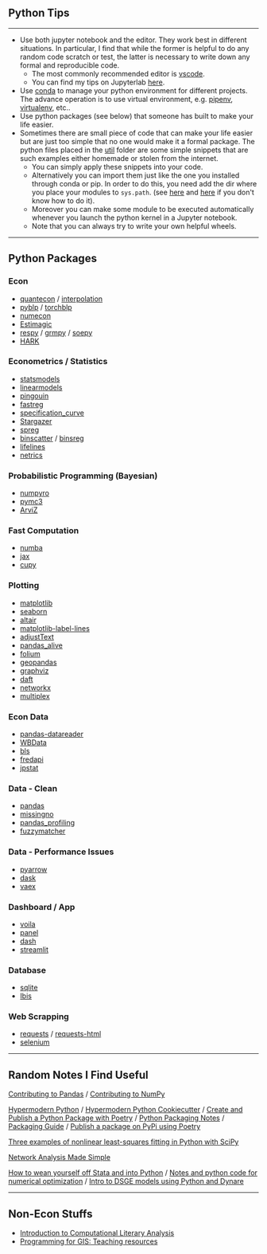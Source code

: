 ## Python Tips

---

- Use both jupyter notebook and the editor. They work best in different situations. In particular, I find that while the former is helpful to do any random code scratch or test, the latter is necessary to write down any formal and reproducible code. 
  - The most commonly recommended editor is [vscode](https://code.visualstudio.com/).
  - You can find my tips on Jupyterlab [here](../jupyter/).
- Use [conda](https://docs.conda.io/projects/conda/en/latest/user-guide/tasks/manage-environments.html) to manage your python environment for different projects. The advance operation is to use virtual environment, e.g. [pipenv](https://pipenv.pypa.io/en/latest/), [virtualenv](https://virtualenv.pypa.io/en/latest/), etc..
- Use python packages (see below) that someone has built to make your life easier.
- Sometimes there are small piece of code that can make your life easier but are just too simple that no one would make it a formal package. The python files placed in the [util](/util) folder are some simple snippets that are such examples either homemade or stolen from the internet.
  - You can simply apply these snippets into your code.
  - Alternatively you can import them just like the one you installed through conda or pip. In order to do this, you need add the dir where you place your modules to `sys.path`. (see [here](https://stackoverflow.com/a/37008663) and [here](https://stackoverflow.com/a/12257807) if you don't know how to do it).
  - Moreover you can make some module to be executed automatically whenever you launch the python kernel in a Jupyter notebook.
  - Note that you can always try to write your own helpful wheels.

---

## Python Packages

### Econ

- [quantecon](https://github.com/QuantEcon/QuantEcon.py) / [interpolation](https://github.com/EconForge/interpolation.py)
- [pyblp](https://github.com/jeffgortmaker/pyblp) / [torchblp](https://github.com/gzervas/torchblp)
- [numecon](https://github.com/NumEconCopenhagen/NumEcon)
- [Estimagic](https://estimagic.readthedocs.io/en/latest/)
- [respy](https://github.com/OpenSourceEconomics/respy) / [grmpy](https://github.com/OpenSourceEconomics/grmpy) / [soepy](https://github.com/OpenSourceEconomics/soepy)
- [HARK](https://github.com/econ-ark/HARK)

### Econometrics / Statistics

- [statsmodels](https://www.statsmodels.org/stable/index.html)
- [linearmodels](https://bashtage.github.io/linearmodels/)
- [pingouin](https://pingouin-stats.org/)
- [fastreg](https://github.com/iamlemec/fastreg)
- [specification_curve](https://specification-curve.readthedocs.io/en/latest/readme.html)
- [Stargazer](https://github.com/mwburke/stargazer)
- [spreg](https://github.com/pysal/spreg)
- [binscatter](https://github.com/esantorella/binscatter) / [binsreg](https://nppackages.github.io/binsreg/)
- [lifelines](https://github.com/CamDavidsonPilon/lifelines)
- [netrics](https://github.com/bryangraham/netrics)

### Probabilistic Programming (Bayesian)

- [numpyro](https://github.com/pyro-ppl/numpyro)
- [pymc3](https://github.com/pymc-devs/pymc3)
- [ArviZ](https://github.com/arviz-devs/arviz)

### Fast Computation

- [numba](https://numba.pydata.org/)
- [jax](https://github.com/google/jax)
- [cupy](https://cupy.dev/)

### Plotting

- [matplotlib](https://matplotlib.org/)
- [seaborn](https://seaborn.pydata.org/)
- [altair](https://altair-viz.github.io/)
- [matplotlib-label-lines](https://github.com/cphyc/matplotlib-label-lines)
- [adjustText](https://github.com/Phlya/adjustText)
- [pandas_alive](https://github.com/JackMcKew/pandas_alive)
- [folium](https://python-visualization.github.io/folium/)
- [geopandas](https://geopandas.org/)
- [graphviz](https://graphviz.readthedocs.io/en/stable/manual.html)
- [daft](https://github.com/daft-dev/daft)
- [networkx](https://networkx.org/documentation/latest/)
- [multiplex](https://nicholasmamo.github.io/multiplex-plot/index.html)

### Econ Data

- [pandas-datareader](https://pandas-datareader.readthedocs.io/en/latest/index.html)
- [WBData](https://github.com/mwouts/world_bank_data)
- [bls](https://github.com/OliverSherouse/bls)
- [fredapi](https://github.com/mortada/fredapi)
- [jpstat](https://github.com/Alalalalaki/jpstat)

### Data - Clean

- [pandas](https://pandas.pydata.org/)
- [missingno](https://github.com/ResidentMario/missingno)
- [pandas_profiling](https://github.com/pandas-profiling/pandas-profiling)
- [fuzzymatcher](https://github.com/RobinL/fuzzymatcher)

### Data - Performance Issues

- [pyarrow](https://arrow.apache.org/docs/python/)
- [dask](https://dask.org/)
- [vaex](https://vaex.readthedocs.io/en/latest/)

### Dashboard / App

- [voila](https://github.com/voila-dashboards/voila)
- [panel](https://panel.holoviz.org/)
- [dash](https://dash.plotly.com/)
- [streamlit](https://github.com/streamlit/streamlit
  )

### Database

- [sqlite](https://docs.python.org/3/library/sqlite3.html)
- [Ibis](https://docs.ibis-project.org/)

### Web Scrapping

- [requests](https://requests.readthedocs.io/en/master/) / [requests-html](https://github.com/psf/requests-html)
- [selenium](https://selenium-python.readthedocs.io/)

---

## Random Notes I Find Useful

[Contributing to Pandas](https://pandas.pydata.org/docs/development/contributing.html) / [Contributing to NumPy](https://numpy.org/devdocs/dev/index.html)

[Hypermodern Python](https://cjolowicz.github.io/posts/) / [Hypermodern Python Cookiecutter](http://cookiecutter-hypermodern-python.readthedocs.io/) / [Create and Publish a Python Package with Poetry](https://johnfraney.ca/posts/2019/05/28/create-publish-python-package-poetry/) / [Python Packaging Notes](https://szj.io/tech/2020/07/12/python-packing-notes.html) / [Packaging Guide](https://github.com/OpenSourceEconomics/ose-packaging-guide#code-quality) / [Publish a package on PyPi using Poetry](https://www.brainsorting.dev/posts/publish-a-package-on-pypi-using-poetry/)

[Three examples of nonlinear least-squares fitting in Python with SciPy](https://hernandis.me/2020/04/05/three-examples-of-nonlinear-least-squares-fitting-in-python-with-scipy.html)

[Network Analysis Made Simple](https://github.com/ericmjl/Network-Analysis-Made-Simple)

[How to wean yourself off Stata and into Python](https://github.com/corybaird/Econometrics) / [Notes and python code for numerical optimization](https://github.com/corybaird/Numerical_Optimization) / [Intro to DSGE models using Python and Dynare](https://github.com/corybaird/DSGE_models)

---

## Non-Econ Stuffs

- [Introduction to Computational Literary Analysis](https://icla2020b.jonreeve.com/)
- [Programming for GIS: Teaching resources](https://github.com/andrea-ballatore/teaching-programming-for-gis)

